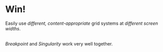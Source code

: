 # Win!

<p class="large">
  Easily use <em>different, content-appropriate</em> grid systems at <em>different screen widths</em>. <br /><br />

  <em>Breakpoint</em> and <em>Singularity</em> work very well together.
</p>
